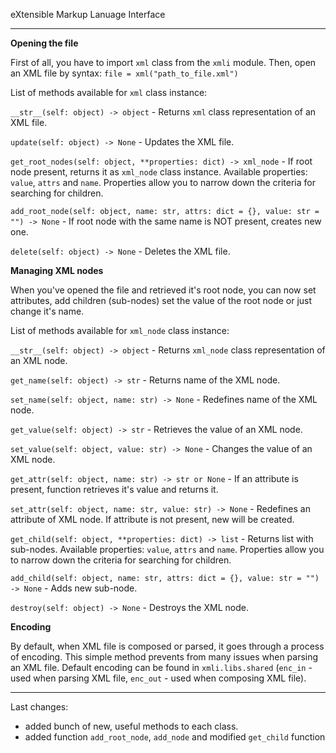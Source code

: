 eXtensible Markup Lanuage Interface

-----------------------------------

**Opening the file**

First of all, you have to import `xml` class from the `xmli` module. Then, open an XML file by syntax: `file = xml("path_to_file.xml")`

List of methods available for `xml` class instance:

`__str__(self: object) -> object` - Returns `xml` class representation of an XML file.

`update(self: object) -> None` - Updates the XML file.

`get_root_nodes(self: object, **properties: dict) -> xml_node` - If root node present, returns it as `xml_node` class instance. Available properties: `value`, `attrs` and `name`. Properties allow you to narrow down the criteria for searching for children.

`add_root_node(self: object, name: str, attrs: dict = {}, value: str = "") -> None` - If root node with the same name is NOT present, creates new one.

`delete(self: object) -> None` - Deletes the XML file.

**Managing XML nodes**

When you've opened the file and retrieved it's root node, you can now set attributes, add children (sub-nodes) set the value of the root node or just change it's name.

List of methods available for `xml_node` class instance:

`__str__(self: object) -> object` - Returns `xml_node` class representation of an XML node.

`get_name(self: object) -> str` - Returns name of the XML node.

`set_name(self: object, name: str) -> None` - Redefines name of the XML node.

`get_value(self: object) -> str` - Retrieves the value of an XML node.

`set_value(self: object, value: str) -> None` - Changes the value of an XML node.

`get_attr(self: object, name: str) -> str or None` - If an attribute is present, function retrieves it's value and returns it.

`set_attr(self: object, name: str, value: str) -> None` - Redefines an attribute of XML node. If attribute is not present, new will be created.

`get_child(self: object, **properties: dict) -> list` - Returns list with sub-nodes. Available properties: `value`, `attrs` and `name`. Properties allow you to narrow down the criteria for searching for children.

`add_child(self: object, name: str, attrs: dict = {}, value: str = "") -> None` - Adds new sub-node.

`destroy(self: object) -> None` - Destroys the XML node.

**Encoding**

By default, when XML file is composed or parsed, it goes through a process of encoding. This simple method prevents from many issues when parsing an XML file. Default encoding can be found in `xmli.libs.shared` (`enc_in` - used when parsing XML file, `enc_out` - used when composing XML file).

---------------------------------------------------------------------------------------------------------------------

Last changes:

* added bunch of new, useful methods to each class.
* added function `add_root_node`, `add_node` and modified `get_child` function
